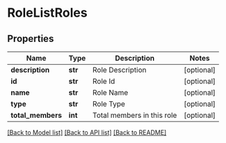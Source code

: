 # RoleListRoles

## Properties
Name | Type | Description | Notes
------------ | ------------- | ------------- | -------------
**description** | **str** | Role Description | [optional] 
**id** | **str** | Role Id | [optional] 
**name** | **str** | Role Name | [optional] 
**type** | **str** | Role Type | [optional] 
**total_members** | **int** | Total members in this role | [optional] 

[[Back to Model list]](../README.md#documentation-for-models) [[Back to API list]](../README.md#documentation-for-api-endpoints) [[Back to README]](../README.md)

